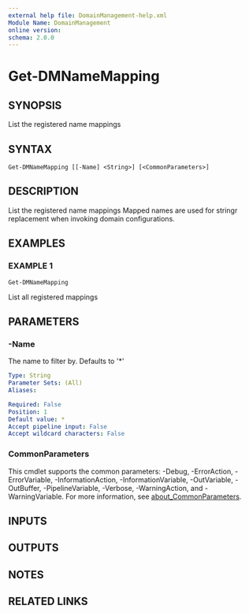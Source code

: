 ```yaml
---
external help file: DomainManagement-help.xml
Module Name: DomainManagement
online version:
schema: 2.0.0
---
```


# Get-DMNameMapping

## SYNOPSIS
List the registered name mappings

## SYNTAX

```
Get-DMNameMapping [[-Name] <String>] [<CommonParameters>]
```

## DESCRIPTION
List the registered name mappings
Mapped names are used for stringr replacement when invoking domain configurations.

## EXAMPLES

### EXAMPLE 1
```
Get-DMNameMapping
```

List all registered mappings

## PARAMETERS

### -Name
The name to filter by.
Defaults to '*'

```yaml
Type: String
Parameter Sets: (All)
Aliases:

Required: False
Position: 1
Default value: *
Accept pipeline input: False
Accept wildcard characters: False
```

### CommonParameters
This cmdlet supports the common parameters: -Debug, -ErrorAction, -ErrorVariable, -InformationAction, -InformationVariable, -OutVariable, -OutBuffer, -PipelineVariable, -Verbose, -WarningAction, and -WarningVariable. For more information, see [about_CommonParameters](http://go.microsoft.com/fwlink/?LinkID=113216).

## INPUTS

## OUTPUTS

## NOTES

## RELATED LINKS
